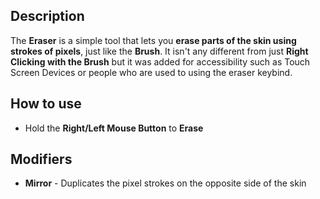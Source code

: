 ## Description
The **Eraser** is a simple tool that lets you **erase parts of the skin using strokes of pixels**, just like the **Brush**. It isn't any different from just **Right Clicking with the Brush** but it was added for accessibility such as Touch Screen Devices or people who are used to using the eraser keybind.

## How to use
- Hold the **Right/Left Mouse Button** to **Erase**

## Modifiers
- **Mirror** - Duplicates the pixel strokes on the opposite side of the skin